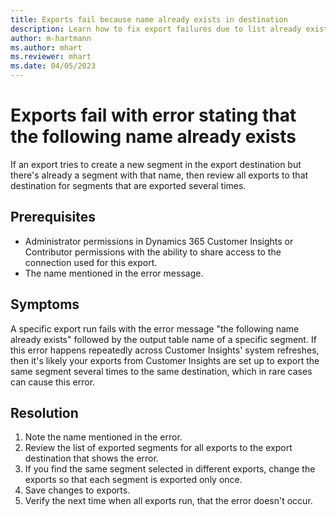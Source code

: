```yaml
---
title: Exports fail because name already exists in destination
description: Learn how to fix export failures due to list already existing in export destination.
author: m-hartmann
ms.author: mhart
ms.reviewer: mhart
ms.date: 04/05/2023
---
```


# Exports fail with error stating that the following name already exists

If an export tries to create a new segment in the export destination but there's already a segment with that name, then review all exports to that destination for segments that are exported several times.

## Prerequisites

- Administrator permissions in Dynamics 365 Customer Insights or Contributor permissions with the ability to share access to the connection used for this export.
- The name mentioned in the error message. 

## Symptoms

A specific export run fails with the error message "the following name already exists" followed by the output table name of a specific segment. 
If this error happens repeatedly across Customer Insights' system refreshes, then it's likely your exports from Customer Insights are set up to export the same segment several times to the same destination, which in rare cases can cause this error.

## Resolution

1. Note the name mentioned in the error. 
1. Review the list of exported segments for all exports to the export destination that shows the error.
1. If you find the same segment selected in different exports, change the exports so that each segment is exported only once.
1. Save changes to exports.
1. Verify the next time when all exports run, that the error doesn't occur.


